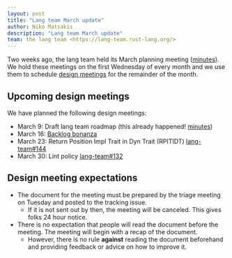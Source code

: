 ```yaml
---
layout: post
title: "Lang team March update"
author: Niko Matsakis
description: "Lang team March update"
team: the lang team <https://lang-team.rust-lang.org/>
---
```


Two weeks ago, the lang team held its March planning meeting ([minutes]). We hold these meetings on the first Wednesday of every month and we use them to schedule [design meetings] for the remainder of the month.

[minutes]: https://github.com/rust-lang/lang-team/blob/master/design-meeting-minutes/2022-03-02-planning-meeting.md

[active-initiatives]: https://lang-team.rust-lang.org/initiatives.html

## Upcoming design meetings

We have planned the following design meetings:

* March 9: Draft lang team roadmap (this already happened! [minutes](https://github.com/rust-lang/lang-team/blob/master/design-meeting-minutes/2022-03-09-lang-roadmap.md))
* March 16: [Backlog bonanza](https://lang-team.rust-lang.org/meetings/backlog-bonanza.html)
* March 23: Return Position Impl Trait in Dyn Trait (RPITIDT) [lang-team#144](https://github.com/rust-lang/lang-team/issues/144)
* March 30: Lint policy [lang-team#132](https://github.com/rust-lang/lang-team/issues/132)

## Design meeting expectations

* The document for the meeting must be prepared by the triage meeting on Tuesday and posted to the tracking issue.
    * If it is not sent out by then, the meeting will be canceled. This gives folks 24 hour notice.
* There is no expectation that people will read the document before the meeting. The meeting will begin with a recap of the document.
    * However, there is no rule **against** reading the document beforehand and providing feedback or advice on how to improve it.

[lang-team-141]: https://github.com/rust-lang/lang-team/issues/141
[backlog bonanza]: https://lang-team.rust-lang.org/meetings/backlog-bonanza.html
[design meetings]: https://lang-team.rust-lang.org/meetings/design.html
